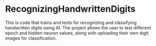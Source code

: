 # RecognizingHandwrittenDigits
This is code that trains and tests for recognizing and classifying handwritten digits using AI. The project allows the user to test different epoch and hidden neuron values, along with uploading their own digit images for classification.
